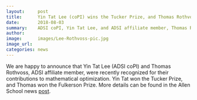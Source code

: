```yaml
---
layout:     post
title:      Yin Tat Lee (coPI) wins the Tucker Prize, and Thomas Rothvoss (affiliate member) wins the Fulkerson prize
date:       2018-08-03 
summary:    ADSI coPI, Yin Tat Lee, and ADSI affiliate member, Thomas Rothvoss, recognized for their contributions to mathematical optimization
author:     
image:      images/Lee-Rothvoss-pic.jpg
image_url:  
categories: news
---
```


We are happy to announce that Yin Tat Lee (ADSI coPI) and Thomas Rothvoss, ADSI affiliate member, were recently recognized for their contributions to mathematical optimization. Yin Tat won the Tucker Prize, and Thomas won the Fulkerson Prize. More details can be found in the Allen School news [post](https://news.cs.washington.edu/2018/08/03/yin-tat-lee-and-thomas-rothvoss-honored-for-significant-contributions-in-mathematical-optimization/).
